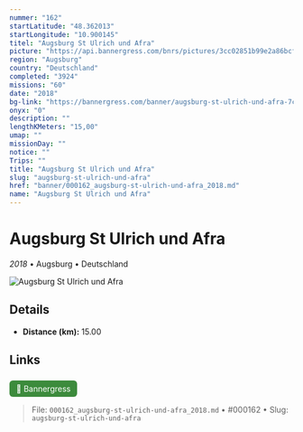 ```yaml
---
nummer: "162"
startLatitude: "48.362013"
startLongitude: "10.900145"
titel: "Augsburg St Ulrich und Afra"
picture: "https://api.bannergress.com/bnrs/pictures/3cc02851b99e2a86bcf406a7e6bc63bd"
region: "Augsburg"
country: "Deutschland"
completed: "3924"
missions: "60"
date: "2018"
bg-link: "https://bannergress.com/banner/augsburg-st-ulrich-und-afra-7c19"
onyx: "0"
description: ""
lengthKMeters: "15,00"
umap: ""
missionDay: ""
notice: ""
Trips: ""
title: "Augsburg St Ulrich und Afra"
slug: "augsburg-st-ulrich-und-afra"
href: "banner/000162_augsburg-st-ulrich-und-afra_2018.md"
name: "Augsburg St Ulrich und Afra"
---
```

# Augsburg St Ulrich und Afra

*2018* • Augsburg • Deutschland

![Augsburg St Ulrich und Afra](https://api.bannergress.com/bnrs/pictures/3cc02851b99e2a86bcf406a7e6bc63bd)



## Details
- **Distance (km):** 15.00








## Links
<a href="https://bannergress.com/banner/augsburg-st-ulrich-und-afra-7c19" style="display:inline-block;margin:6px 8px 0 0;padding:6px 12px;background:#3c8b3c;color:#fff;text-decoration:none;border-radius:6px;">🔗 Bannergress</a>




> File: `000162_augsburg-st-ulrich-und-afra_2018.md` • #000162 • Slug: `augsburg-st-ulrich-und-afra`
